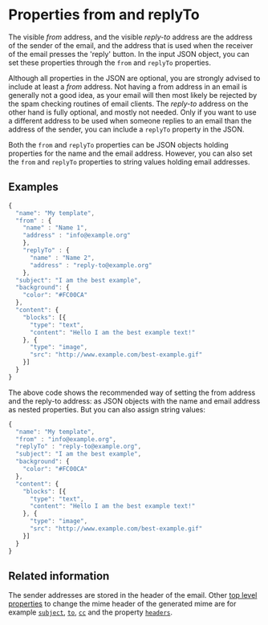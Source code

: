 # Properties from and replyTo

The visible _from_ address, and the visible _reply-to_ address are the address
of the sender of the email, and the address that is used when the receiver
of the email presses the 'reply' button. In the input JSON object, you
can set these properties through the <code>from</code> and <code>replyTo</code>
properties.

Although all properties in the JSON are optional, you are strongly advised
to include at least a *from* address. Not having a from address in an email
is generally not a good idea, as your email will then most likely be rejected
by the spam checking routines of email clients. The *reply-to* address on the
other hand is fully optional, and mostly not needed. Only if you want to use a
different address to be used when someone replies to an email than the address
of the sender, you can include a `replyTo` property in the JSON.

Both the `from` and `replyTo` properties can be JSON objects holding
properties for the name and the email address. However, you can also
set the `from` and `replyTo` properties to string values holding
email addresses.

## Examples


````javascript
{
  "name": "My template",
  "from" : {
    "name" : "Name 1",
    "address" : "info@example.org"
    },
    "replyTo" : {
      "name" : "Name 2",
      "address" : "reply-to@example.org"
    },
  "subject": "I am the best example",
  "background": {
    "color": "#FC00CA"
  },
  "content": {
    "blocks": [{
      "type": "text",
      "content": "Hello I am the best example text!"
    }, {
      "type": "image",
      "src": "http://www.example.com/best-example.gif"
    }]
  }
}
````

The above code shows the recommended way of setting the from address
and the reply-to address: as JSON objects with the name and
email address as nested properties. But you can also assign string
values:


````javascript
{
  "name": "My template",
  "from" : "info@example.org",
  "replyTo" : "reply-to@example.org",
  "subject": "I am the best example",
  "background": {
    "color": "#FC00CA"
  },
  "content": {
    "blocks": [{
      "type": "text",
      "content": "Hello I am the best example text!"
    }, {
      "type": "image",
      "src": "http://www.example.com/best-example.gif"
    }]
  }
}
````


## Related information

The sender addresses are stored in the header of the email. Other <a href="/support/json/top-level-properties">top level
properties</a> to change the mime header of the generated mime are for example
<a href="/support/json/property-subject"><code>subject</code></a>,
<a href="/support/json/property-to"><code>to</code></a>,
<a href="/support/json/property-cc"><code>cc</code></a> and the property
<a href="/support/json/property-headers"><code>headers</code></a>.
